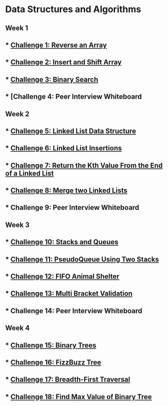 # Data Structures and Algorithms

## Week 1

## * [Challenge 1: Reverse an Array](./readmes/arrayreverse.md)
## * [Challenge 2: Insert and Shift Array](./readmes/arrayshift.md)
## * [Challenge 3: Binary Search](./readmes/binarysearch.md)
## * [Challenge 4: Peer Interview Whiteboard 

## Week 2

## * [Challenge 5: Linked List Data Structure](./readmes/linkedlist.md)
## * [Challenge 6: Linked List Insertions](./readmes/ll_insertions.md)
## * [Challenge 7: Return the Kth Value From the End of a Linked List](./readmes/ll_kth_from_end.md)
## * [Challenge 8: Merge two Linked Lists](./readmes/ll_merge.md)
## * Challenge 9: Peer Interview Whiteboard 

## Week 3

## * [Challenge 10: Stacks and Queues](./readmes/stacks_and_queues.md)
## * [Challenge 11: PseudoQueue Using Two Stacks](./readmes/pseudoqueue.md)
## * [Challenge 12: FIFO Animal Shelter](./readmes/fifo_animal_shelter.md)
## * [Challenge 13: Multi Bracket Validation](./readmes/multibracketvalidation.md)
## * Challenge 14: Peer Interview Whiteboard 

## Week 4

## * [Challenge 15: Binary Trees](./readmes/binary_trees.md)
## * [Challenge 16: FizzBuzz Tree](./readmes/fizzbuzztree.md)
## * [Challenge 17: Breadth-First Traversal](./readmes/breadthfirst.md)
## * [Challenge 18: Find Max Value of Binary Tree](./readmes/findmaxvalue.md)

